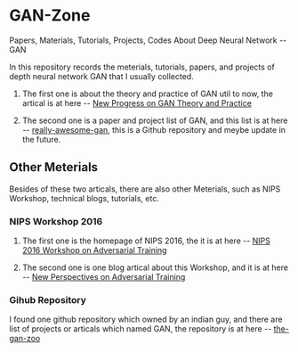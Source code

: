 # GAN-Zone
Papers, Materials, Tutorials, Projects, Codes About Deep Neural Network -- GAN

In this repository records the meterials, tutorials, papers, and projects of depth neural network GAN that I usually collected.

1. The first one is about the theory and practice of GAN util to now, the artical is at here -- [New Progress on GAN Theory and Practice](https://casmls.github.io/general/2017/04/13/gan.html)

2. The second one is a paper and project list of GAN, and this list is at here -- [really-awesome-gan](https://github.com/nightrome/really-awesome-gan), this is a Github repository and meybe update in the future.

## Other Meterials

Besides of these two articals, there are also other Meterials, such as NIPS Workshop, technical blogs, tutorials, etc.

### NIPS Workshop 2016

1. The first one is the homepage of NIPS 2016, the it is at here -- [NIPS 2016 Workshop on Adversarial Training](https://sites.google.com/site/nips2016adversarial/)

2. The second one is one blog artical about this Workshop, and it is at here -- [New Perspectives on Adversarial Training ](http://www.inference.vc/my-summary-of-adversarial-training-nips-workshop/)

### Gihub Repository

I found one github repository which owned by an indian guy, and there are list of projects or articals which named GAN, the repository is at here -- [the-gan-zoo](https://github.com/hindupuravinash/the-gan-zoo)